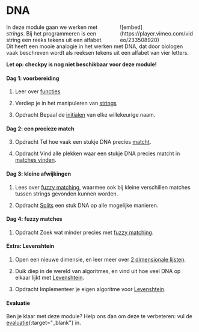 # DNA

<div style="width: 40%; float:right; margin-left: 2em;">
![embed](https://player.vimeo.com/video/233508920)
</div>

In deze module gaan we werken met *strings*. Bij het programmeren is een string een reeks tekens uit een alfabet. Dit heeft een mooie analogie in het werken met DNA, dat door biologen vaak beschreven wordt als reeksen tekens uit een alfabet van vier letters.


**Let op: checkpy is nog niet beschikbaar voor deze module!**

#### Dag 1: voorbereiding

1. Leer over [functies](/python/functies)

2. Verdiep je in het manipuleren van [strings](/python/strings)

3. <span class="label label-primary">Opdracht</span> Bepaal de [initialen](/dna/initials) van elke willekeurige naam.

#### Dag 2: een precieze match

3. <span class="label label-primary">Opdracht</span> Tel hoe vaak een stukje DNA precies [matcht](/dna/matches-tellen).

1. <span class="label label-primary">Opdracht</span> Vind alle plekken waar een stukje DNA precies matcht in [matches vinden](/dna/matches-vinden).

#### Dag 3: kleine afwijkingen

1. Lees over [fuzzy matching](/dna/fuzzy-matching), waarmee ook bij kleine verschillen matches tussen strings gevonden kunnen worden.

2. <span class="label label-primary">Opdracht</span> [Splits](/dna/splitsen) een stuk DNA op alle mogelijke manieren.

#### Dag 4: fuzzy matches

1. <span class="label label-primary">Opdracht</span> Zoek wat minder precies met [fuzzy matching](/dna/fuzzy).

#### Extra: Levenshtein

1. Open een nieuwe dimensie, en leer meer over [2 dimensionale lijsten](/python/2dlijsten).

2. Duik diep in de wereld van algoritmes, en vind uit hoe veel DNA op elkaar lijkt met [Levenshtein](/dna/levenshtein-afstand).

3. <span class="label label-primary">Opdracht</span> Implementeer je eigen algoritme voor [Levenshtein](/dna/levenshtein).

#### Evaluatie

Ben je klaar met deze module? Help ons dan om deze te verbeteren: vul de [evaluatie](https://goo.gl/forms/X0HNmhNQbhAk81442){:target="_blank"} in.
